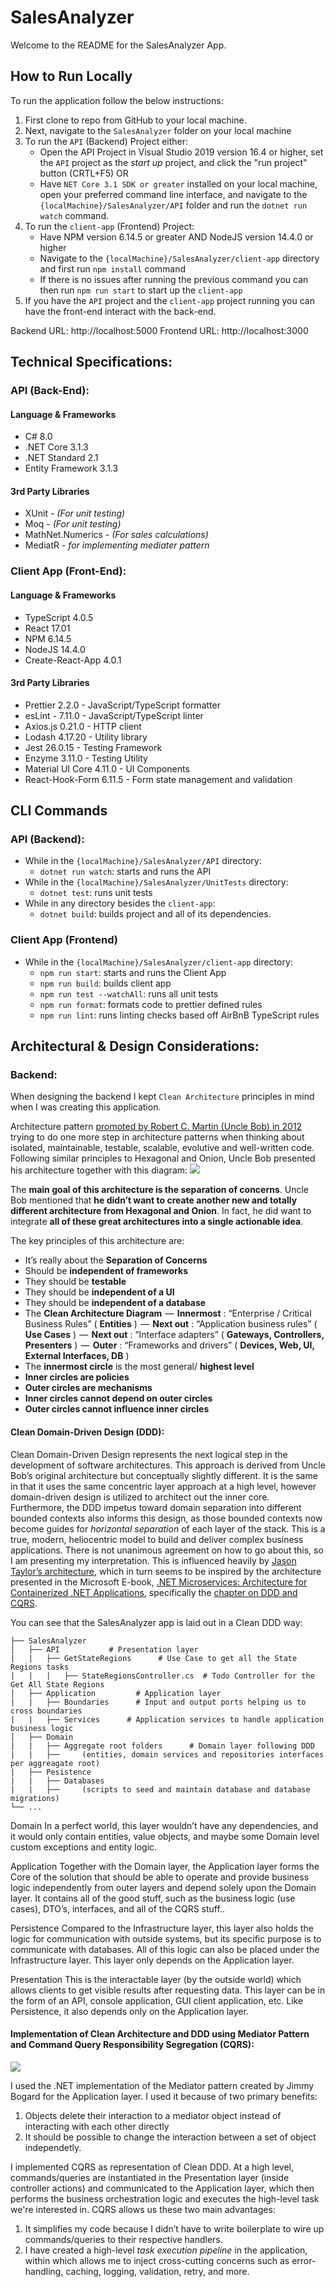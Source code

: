 # SalesAnalyzer
Welcome to the README for the SalesAnalyzer App.
## How to Run Locally
To run the application follow the below instructions:

 1. First clone to repo from GitHub to your local machine. 
 2. Next, navigate to the `SalesAnalyzer` folder on your local machine
 3. To run the `API` (Backend) Project either:
	 - Open the API Project in Visual Studio 2019 version 16.4 or higher,  set the `API` project as the *start up* project, and click the "run project" button (CRTL+F5)  OR
	 - Have `NET Core 3.1 SDK or greater`  installed on your local machine, open your preferred command line interface, and navigate to the `{localMachine}/SalesAnalyzer/API` folder and run the `dotnet run watch` command.
 4. To run the `client-app` (Frontend) Project:
	 - Have NPM version 6.14.5 or greater AND NodeJS version 14.4.0 or higher
	 - Navigate to the `{localMachine}/SalesAnalyzer/client-app` directory and first run `npm install` command
	 - If there is no issues after running the previous command you can then run `npm run start` to start up the `client-app`
5. If you have the `API` project and the `client-app` project running you can have the front-end interact with the back-end.

Backend URL: http://localhost:5000
Frontend URL: http://localhost:3000

## Technical Specifications:
### API (Back-End):
#### Language & Frameworks
 - C# 8.0
 - .NET Core 3.1.3
 - .NET Standard 2.1
 - Entity Framework 3.1.3
 #### 3rd Party Libraries
 - XUnit -  *(For unit testing)*
 - Moq - *(For unit testing)*
 - MathNet.Numerics - *(For sales calculations)*
 - MediatR - *for implementing mediater pattern*
 ### Client App (Front-End):
 #### Language & Frameworks
 - TypeScript 4.0.5
 - React 17.01
 - NPM 6.14.5
 - NodeJS 14.4.0
 - Create-React-App 4.0.1
 #### 3rd Party Libraries
 
 - Prettier 2.2.0 - JavaScript/TypeScript formatter
 - esLint - 7.11.0 - JavaScript/TypeScript linter
 - Axios.js 0.21.0 - HTTP client
 - Lodash 4.17.20 - Utility library
 - Jest 26.0.15 - Testing Framework	
 - Enzyme 3.11.0 - Testing Utility
 - Material UI Core  4.11.0 - UI Components
 - React-Hook-Form 6.11.5 - Form state management and validation

 ## CLI Commands
 ### API (Backend):
 

 - While in the `{localMachine}/SalesAnalyzer/API` directory:
	 - `dotnet run watch`: starts and runs  the API
 - While in the `{localMachine}/SalesAnalyzer/UnitTests` directory:
	 - `dotnet test`: runs unit tests
 - While in any directory besides the `client-app`:
	 - `dotnet build`: builds project and all of its dependencies.

### Client App (Frontend)
 - While in the `{localMachine}/SalesAnalyzer/client-app` directory:
	 - `npm run start`: starts and runs the Client App
	 - `npm run build`: builds client app
	 - `npm run test --watchAll`: runs all unit tests
	 - `npm run format`: formats code to prettier defined rules
	 - `npm run lint`: runs linting checks based off AirBnB TypeScript rules
## Architectural & Design Considerations:
### Backend:
When designing the backend I kept `Clean Architecture` principles in mind when I was creating this application. 

Architecture pattern [promoted by Robert C. Martin (Uncle Bob) in 2012](https://blog.cleancoder.com/uncle-bob/2012/08/13/the-clean-architecture.html) trying to do one more step in architecture patterns when thinking about isolated, maintainable, testable, scalable, evolutive and well-written code. Following similar principles to Hexagonal and Onion, Uncle Bob presented his architecture together with this diagram:
![](https://res.cloudinary.com/practicaldev/image/fetch/s--GaptGMnZ--/c_limit%2Cf_auto%2Cfl_progressive%2Cq_auto%2Cw_880/https://cdn-images-1.medium.com/max/772/0%2A4SYfkCc1p5Z62psJ.jpg)

The  **main goal of this architecture is the separation of concerns**. Uncle Bob mentioned that  **he didn’t want to create another new and totally different architecture from Hexagonal and Onion**. In fact, he did want to integrate  **all of these great architectures into a single actionable idea**.

The key principles of this architecture are:

-   It’s really about the  **Separation of Concerns**
-   Should be  **independent of frameworks**
-   They should be  **testable**
-   They should be  **independent of a UI**
-   They should be  **independent of a database**
-   The  **Clean Architecture Diagram**   —   **Innermost**  : “Enterprise / Critical Business Rules” (  **Entities**  )  —   **Next out**  : “Application business rules” (  **Use Cases**  )  —   **Next out**  : “Interface adapters” (  **Gateways, Controllers, Presenters**  )  —   **Outer**  : “Frameworks and drivers” (  **Devices, Web, UI, External Interfaces, DB**  )
-   The  **innermost circle**  is the most general/  **highest level**
-   **Inner circles are policies**
-   **Outer circles are mechanisms**
-   **Inner circles cannot depend on outer circles**
-   **Outer circles cannot influence inner circles**

#### Clean Domain-Driven Design (DDD):
Clean Domain-Driven Design represents the next logical step in the development of software architectures. This approach is derived from Uncle Bob’s original architecture but conceptually slightly different. It is the same in that it uses the same concentric layer approach at a high level, however domain-driven design is utilized to architect out the inner core. Furthermore, the DDD impetus toward domain separation into different bounded contexts also informs this design, as those bounded contexts now become guides for _horizontal separation_ of each layer of the stack. This is a true, modern, heliocentric model to build and deliver complex business applications. There is not unanimous agreement on how to go about this, so I am presenting my interpretation. This is influenced heavily by [Jason Taylor’s architecture](https://www.youtube.com/watch?v=_lwCVE_XgqI&feature=youtu.be), which in turn seems to be inspired by the architecture presented in the Microsoft E-book, [.NET Microservices: Architecture for Containerized .NET Applications](https://docs.microsoft.com/en-us/dotnet/architecture/microservices/), specifically the [chapter on DDD and CQRS](https://docs.microsoft.com/en-us/dotnet/architecture/microservices/microservice-ddd-cqrs-patterns/).

You can see that the SalesAnalyzer app is laid out in a Clean DDD way:

    ├── SalesAnalyzer
    │   ├── API           # Presentation layer
    |   |   ├── GetStateRegions      # Use Case to get all the State Regions tasks
    |   |   |   ├── StateRegionsController.cs  # Todo Controller for the Get All State Regions
    │   ├── Application         # Application layer
    |   |   ├── Boundaries      # Input and output ports helping us to cross boundaries
    |   |   ├── Services      # Application services to handle application business logic
    │   ├── Domain
    |   |   ├── Aggregate root folders      # Domain layer following DDD
    |   |   ├──     (entities, domain services and repositories interfaces per aggreagate root)
    |   ├── Pesistence
    |   |   ├── Databases
    |   |   ├──     (scripts to seed and maintain database and database migrations)      
    └── ...
    
Domain
In a perfect world, this layer wouldn’t have any dependencies, and it would only contain entities, value objects, and maybe some Domain level custom exceptions and entity logic. 

Application
Together with the Domain layer, the Application layer forms the Core of the solution that should be able to operate and provide business logic independently from outer layers and depend solely upon the Domain layer. It contains all of the good stuff, such as the business logic (use cases), DTO’s, interfaces, and all of the CQRS stuff..

Persistence
Compared to the Infrastructure layer, this layer also holds the logic for communication with outside systems, but its specific purpose is to communicate with databases. All of this logic can also be placed under the Infrastructure layer. This layer only depends on the Application layer.

Presentation
This is the interactable layer (by the outside world) which allows clients to get visible results after requesting data. This layer can be in the form of an API, console application, GUI client application, etc. Like Persistence, it also depends only on the Application layer.

#### Implementation of Clean Architecture and DDD using Mediator Pattern and Command Query Responsibility Segregation (CQRS):
![](https://res.cloudinary.com/practicaldev/image/fetch/s--zWl-d5Rw--/c_limit%2Cf_auto%2Cfl_progressive%2Cq_auto%2Cw_880/https://cdn-images-1.medium.com/max/1024/0%2AG5S6qta2TmZHDRcG.png)

I used the .NET implementation of the Mediator pattern created by Jimmy Bogard for the Application layer. I used it because of two primary benefits:

 1. Objects delete their interaction to a mediator object instead of interacting with each other directly
 2. It should be possible to change the interaction between a set of object independetly.
 
I implemented CQRS as representation of Clean DDD. At a high level, commands/queries are instantiated in the Presentation layer (inside controller actions) and communicated to the Application layer, which then performs the business orchestration logic and executes the high-level task we're interested in. CQRS allows us these two main advantages:

 1. It simplifies my code because I didn’t have to write boilerplate
    to wire up commands/queries to their respective handlers.
 2. I have created a high-level  _task execution pipeline_  in the
    application, within which allows me to inject cross-cutting concerns such
    as error-handling, caching, logging, validation, retry, and more.
